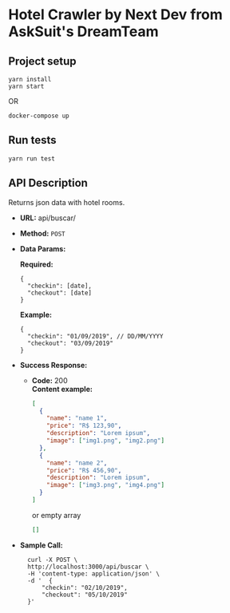# Hotel Crawler by Next Dev from AskSuit's DreamTeam

## Project setup

```
yarn install
yarn start
```

OR

```
docker-compose up
```

## Run tests

```
yarn run test
```

## API Description

Returns json data with hotel rooms.

- **URL:**
  api/buscar/

- **Method:**
  `POST`

- **Data Params:**

  **Required:**

  ```
  {
    "checkin": [date],
    "checkout": [date]
  }
  ```

  **Example:**

  ```
  {
    "checkin": "01/09/2019", // DD/MM/YYYY
    "checkout": "03/09/2019"
  }
  ```

- **Success Response:**

  - **Code:** 200 <br />
    **Content example:**

    ```json
    [
      {
        "name": "name 1",
        "price": "R$ 123,90",
        "description": "Lorem ipsum",
        "image": ["img1.png", "img2.png"]
      },
      {
        "name": "name 2",
        "price": "R$ 456,90",
        "description": "Lorem ipsum",
        "image": ["img3.png", "img4.png"]
      }
    ]
    ```

    or empty array

    ```json
    []
    ```

- **Sample Call:**
  ```
    curl -X POST \
    http://localhost:3000/api/buscar \
    -H 'content-type: application/json' \
    -d '  {
        "checkin": "02/10/2019",
        "checkout": "05/10/2019"
    }'
  ```
